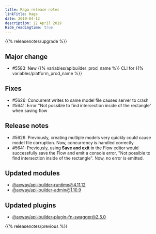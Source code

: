 ```yaml
---
title: Raga release notes
linkTitle: Raga
date: 2019-04-12
description: 12 April 2019
Hide_readingtime: true
---
```


{{% releasenotes/upgrade %}}
## Major change

* #5583: New {{% variables/apibuilder_prod_name %}} CLI for {{% variables/platform_prod_name %}}

## Fixes

* #5626: Concurrent writes to same model file causes server to crash
* #5641: Error "Not possible to find intersection inside of the rectangle" when saving flow

## Release notes

* #5626: Previously, creating multiple models very quickly could cause model file corruption. Now, concurrency is handled correctly.
* #5641: Previously, using **Save and exit** in the Flow editor would successfully save the Flow and emit a console error, "Not possible to find intersection inside of the rectangle". Now, no error is emitted.

## Updated modules

* [@axway/api-builder-runtime@4.11.12](https://www.npmjs.com/package/@axway/api-builder-runtime/v/4.11.12)
* [@axway/api-builder-admin@1.10.9](https://www.npmjs.com/package/@axway/api-builder-admin/v/1.10.9)

## Updated plugins

* [@axway/api-builder-plugin-fn-swagger@2.5.0](https://www.npmjs.com/package/@axway/api-builder-plugin-fn-swagger/v/2.5.0)


{{% releasenotes/previous %}}
